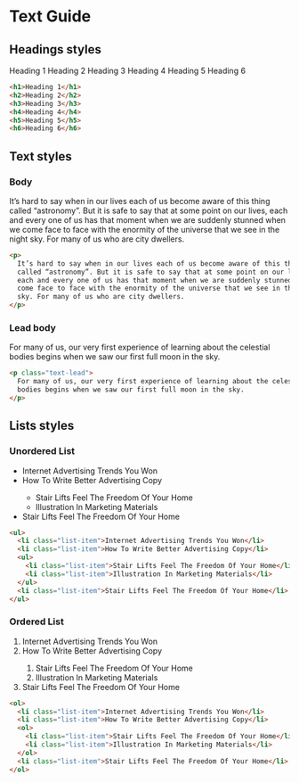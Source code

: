 # Text Guide

## Headings styles

<span class="h1">Heading 1</span>
<span class="h2">Heading 2</span>
<span class="h3">Heading 3</span>
<span class="h4">Heading 4</span>
<span class="h5">Heading 5</span>
<span class="h6">Heading 6</span>

```html
<h1>Heading 1</h1>
<h2>Heading 2</h2>
<h3>Heading 3</h3>
<h4>Heading 4</h4>
<h5>Heading 5</h5>
<h6>Heading 6</h6>
```

## Text styles

### Body

<p class="text">
It’s hard to say when in our lives each of us become aware of this thing called “astronomy”. But it is safe to say that at some point on our lives, each and every one of us has that moment when we are suddenly stunned when we come face to face with the enormity of the universe that we see in the night sky. For many of us who are city dwellers.
</p>

```html
<p>
  It’s hard to say when in our lives each of us become aware of this thing
  called “astronomy”. But it is safe to say that at some point on our lives,
  each and every one of us has that moment when we are suddenly stunned when we
  come face to face with the enormity of the universe that we see in the night
  sky. For many of us who are city dwellers.
</p>
```

### Lead body

<p class="text-lead">For many of us, our very first experience of learning about the celestial bodies begins when we saw our first full moon in the sky.</p>

```html
<p class="text-lead">
  For many of us, our very first experience of learning about the celestial
  bodies begins when we saw our first full moon in the sky.
</p>
```

## Lists styles

### Unordered List

<ul>
  <li class="list-item">Internet Advertising Trends You Won</li>
  <li class="list-item">How To Write Better Advertising Copy</li>
  <ul>
    <li class="list-item">Stair Lifts Feel The Freedom Of Your Home</li>
    <li class="list-item">Illustration In Marketing Materials</li>
  </ul>
  <li class="list-item">Stair Lifts Feel The Freedom Of Your Home</li>
</ul>

```html
<ul>
  <li class="list-item">Internet Advertising Trends You Won</li>
  <li class="list-item">How To Write Better Advertising Copy</li>
  <ul>
    <li class="list-item">Stair Lifts Feel The Freedom Of Your Home</li>
    <li class="list-item">Illustration In Marketing Materials</li>
  </ul>
  <li class="list-item">Stair Lifts Feel The Freedom Of Your Home</li>
</ul>
```

### Ordered List

<ol>
  <li class="list-item">Internet Advertising Trends You Won</li>
  <li class="list-item">How To Write Better Advertising Copy</li>
  <ol>
    <li class="list-item">Stair Lifts Feel The Freedom Of Your Home</li>
    <li class="list-item">Illustration In Marketing Materials</li>
  </ol>
  <li class="list-item">Stair Lifts Feel The Freedom Of Your Home</li>
</ol>

```html
<ol>
  <li class="list-item">Internet Advertising Trends You Won</li>
  <li class="list-item">How To Write Better Advertising Copy</li>
  <ol>
    <li class="list-item">Stair Lifts Feel The Freedom Of Your Home</li>
    <li class="list-item">Illustration In Marketing Materials</li>
  </ol>
  <li class="list-item">Stair Lifts Feel The Freedom Of Your Home</li>
</ol>
```
